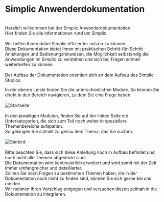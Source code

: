 # Simplic Anwenderdokumentation
<br />
Herzlich willkommen bei der Simplic Anwenderdokumentation.<br />
Hier finden Sie alle Informationen rund um Simplic.<br />
<br />
Wir helfen Ihnen dabei Simplic effizienter nutzen zu können.<br />
Diese Dokumentation bietet Ihnen mit praktischen Schritt-für-Schritt Anleitungen und Bedienungshinweisen, die Möglichkeit selbständig die Anwendungen im Simplic zu verstehen und sich bei Fragen schnell weiterhelfen zu können.<br />
<br />
Der Aufbau der Dokumentation orientiert sich an dem Aufbau des Simplic Studios.

In der oberen Leiste finden Sie die unterschiedlichen Module. 
So können Sie direkt in den Bereich navigieren, zu dem Sie eine Frage haben.
<br />
<br />
![Startseite](~/images/Startseite1.png)
<br />
<br />
In den jeweiligen Modulen, finden Sie auf der linken Seite die Unterkategorien, die sich zum Teil noch weiter in speziellere Themenbereiche aufspalten.<br />
So gelangen Sie schnell zu genau dem Thema, das Sie suchen.
<br />
<br />
![Simbird](~/images/Simbird.png)
<br />
<br />
Bitte beachten Sie, dass sich diese Anleitung noch in Aufbau befindet und noch nicht alle Themen abgedeckt sind.<br />
Die Dokumentation wird kontinuierlich erweitert und wird somit mit der Zeit immer umfangreicher und detaillierter. <br />
Sollten Sie noch Fragen zu bestimmten Themen haben, die in der Dokumentation noch nicht zu finden sind, können Sie sich gerne bei uns melden.<br />
Wir nehmen Ihren Vorschlag entgegen und versuchen diesen zeitnah in die Dokumentation zu integrieren.

